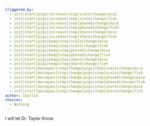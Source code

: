 ```yaml
---
triggered_by:
  - init|start|pigs|increase|step|scale|change|mice
  - init|start|pigs|increase|step|scale|change|fish
  - init|start|pigs|increase|step|phased|change|mice
  - init|start|pigs|increase|step|phased|change|fish
  - init|start|pigs|increase|step|share|change|mice
  - init|start|pigs|increase|step|share|change|fish
  - init|start|pigs|keep|step|scale|change|mice
  - init|start|pigs|keep|step|scale|change|fish
  - init|start|pigs|keep|step|phased|change|mice
  - init|start|pigs|keep|step|phased|change|fish
  - init|start|pigs|keep|step|share|change|mice
  - init|start|pigs|keep|step|share|change|fish
  - init|start|macaques|step|change|pigs|step|scale|change|mice
  - init|start|macaques|step|change|pigs|step|scale|change|fish
  - init|start|macaques|step|change|pigs|step|phased|change|mice
  - init|start|macaques|step|change|pigs|step|phased|change|fish
  - init|start|macaques|step|change|pigs|step|share|change|mice
  - init|start|macaques|step|change|pigs|step|share|change|fish
author: Charlie
choices:
  - Nothing
---
```


I will let Dr. Taylor Know
